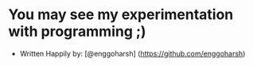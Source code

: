 # You may see my experimentation with programming ;)
- Written Happily by: [@enggoharsh] (https://github.com/enggoharsh)
  
